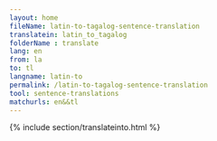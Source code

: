 ```yaml
---
layout: home
fileName: latin-to-tagalog-sentence-translation
translatein: latin_to_tagalog
folderName : translate
lang: en
from: la
to: tl
langname: latin-to
permalink: /latin-to-tagalog-sentence-translation
tool: sentence-translations
matchurls: en&&tl
---
```

{% include section/translateinto.html %}
